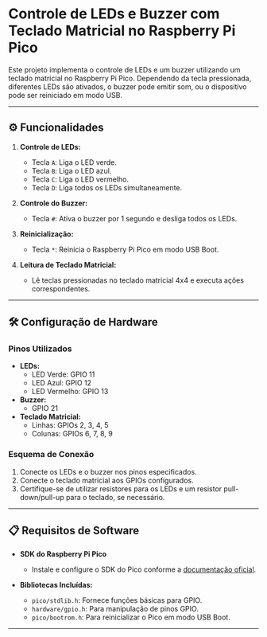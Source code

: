 # Controle de LEDs e Buzzer com Teclado Matricial no Raspberry Pi Pico

Este projeto implementa o controle de LEDs e um buzzer utilizando um teclado matricial no Raspberry Pi Pico. Dependendo da tecla pressionada, diferentes LEDs são ativados, o buzzer pode emitir som, ou o dispositivo pode ser reiniciado em modo USB.

---

## ⚙️ Funcionalidades

1. **Controle de LEDs:**
   - Tecla `A`: Liga o LED verde.
   - Tecla `B`: Liga o LED azul.
   - Tecla `C`: Liga o LED vermelho.
   - Tecla `D`: Liga todos os LEDs simultaneamente.

2. **Controle do Buzzer:**
   - Tecla `#`: Ativa o buzzer por 1 segundo e desliga todos os LEDs.

3. **Reinicialização:**
   - Tecla `*`: Reinicia o Raspberry Pi Pico em modo USB Boot.

4. **Leitura de Teclado Matricial:**
   - Lê teclas pressionadas no teclado matricial 4x4 e executa ações correspondentes.

---

## 🛠️ Configuração de Hardware

### Pinos Utilizados

- **LEDs:**
  - LED Verde: GPIO 11
  - LED Azul: GPIO 12
  - LED Vermelho: GPIO 13
- **Buzzer:**
  - GPIO 21
- **Teclado Matricial:**
  - Linhas: GPIOs 2, 3, 4, 5
  - Colunas: GPIOs 6, 7, 8, 9

### Esquema de Conexão
1. Conecte os LEDs e o buzzer nos pinos especificados.
2. Conecte o teclado matricial aos GPIOs configurados.
3. Certifique-se de utilizar resistores para os LEDs e um resistor pull-down/pull-up para o teclado, se necessário.

---

## 📋 Requisitos de Software

- **SDK do Raspberry Pi Pico**
  - Instale e configure o SDK do Pico conforme a [documentação oficial](https://github.com/raspberrypi/pico-sdk).

- **Bibliotecas Incluídas:**
  - `pico/stdlib.h`: Fornece funções básicas para GPIO.
  - `hardware/gpio.h`: Para manipulação de pinos GPIO.
  - `pico/bootrom.h`: Para reinicializar o Pico em modo USB Boot.

---
